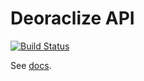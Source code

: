 # Deoraclize API

[![Build Status](https://travis-ci.org/honzajavorek/deoraclize.svg?branch=master)](https://travis-ci.org/honzajavorek/deoraclize)

See [docs](http://docs.deoraclize.apiary.io).
